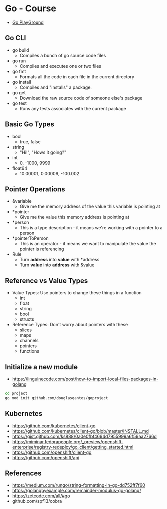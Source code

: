 # Go - Course

- [Go PlayGround](https://play.golang.org/)

## Go CLI

- go build
  - Compiles a bunch of go source code files
- go run
  - Compiles and executes one or two files
- go fmt
  - Formats all the code in each file in the current directory
- go install
  - Compiles and "installs" a package.
- go get
  - Download the raw source code of someone else's package
- go test
  - Runs any tests associates with the current package

## Basic Go Types

- bool
  - true, false
- string
  - "Hi!", "Hows it going?"
- int
  - 0, -1000, 9999
- float64
  - 10.00001, 0.00009, -100.002

## Pointer Operations

- &variable
  - Give me the memory address of the value this variable is pointing at
- *pointer
  - Give me the value this memory address is pointing at
- *person
  - This is a type description - it means we're working with a pointer to a person
- *pointerToPerson
  - This is an operator - it means we want to manipulate the value the pointer is referencing
- Rule
  - Turn **address** into **value** with *address
  - Turn **value** into **address** with &value

## Reference vs Value Types

- Value Types: Use pointers to change these things in a function
  - int
  - float
  - string
  - bool
  - structs
- Reference Types: Don't worry about pointers with these
  - slices
  - maps
  - channels
  - pointers
  - functions

## Initialize a new module

- https://linguinecode.com/post/how-to-import-local-files-packages-in-golang

```bash
cd project
go mod init github.com/douglasqantos/goproject
```

## Kubernetes

- https://github.com/kubernetes/client-go
- https://github.com/kubernetes/client-go/blob/master/INSTALL.md
- https://gist.github.com/ks888/0a0e0fbf4694d7955999a6f59aa2766d
- https://miminar.fedorapeople.org/_preview/openshift-enterprise/registry-redeploy/go_client/getting_started.html
- https://github.com/openshift/client-go
- https://github.com/openshift/api

## References

- https://medium.com/rungo/string-formatting-in-go-dd752ff7f60
- https://golangbyexample.com/remainder-modulus-go-golang/
- https://zetcode.com/all/#go
- github.com/spf13/cobra
